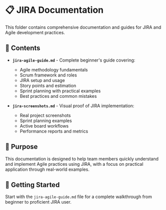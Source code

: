 # 📋 JIRA Documentation

This folder contains comprehensive documentation and guides for JIRA and Agile development practices.

## 📁 Contents

- **`jira-agile-guide.md`** - Complete beginner's guide covering:
  - Agile methodology fundamentals
  - Scrum framework and roles
  - JIRA setup and usage
  - Story points and estimation
  - Sprint planning with practical examples
  - Best practices and common mistakes

- **`jira-screenshots.md`** - Visual proof of JIRA implementation:
  - Real project screenshots
  - Sprint planning examples
  - Active board workflows
  - Performance reports and metrics

## 🎯 Purpose

This documentation is designed to help team members quickly understand and implement Agile practices using JIRA, with a focus on practical application through real-world examples.

## 🚀 Getting Started

Start with the `jira-agile-guide.md` file for a complete walkthrough from beginner to proficient JIRA user.